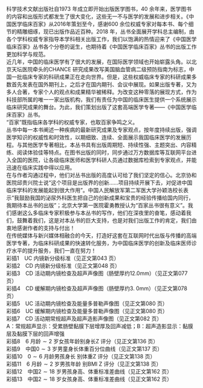 科学技术文献出版社自1973 年成立即开始出版医学图书，40 余年来，医学图书的内容和出版形式都发生了很大变化，这些无一不与医学的发展和进步相关。《中国医学临床百家》从2016年策划至今，感谢600 余位权威专家对每本书、每个细节的精雕细琢，现已出版作品近百种。2018 年，丛书全面展开学科总主编制，由各个学科权威专家指导本学科相关出版工作，我们以饱满的热情迎来了《中国医学临床百家》丛书各个分卷的诞生，也期待着《中国医学临床百家》丛书的出版工作更加科学与规范。  
近几年，中国的临床医学有了很大的发展，在国际医学领域也开始崭露头角。以北京天坛医院牵头的CHANCE 研究成果改写美国脑血管病二级预防指南为标志，中国一批临床专家的科研成果正在走向世界。但是，这些权威临床专家的科研成果多数首先发表在国外期刊上，之后才在国内期刊、会议中展现。如果出版专著，又为多人合著，专家个人的观点和成果精华被稀释。为改变这种零落的展现方式，作为科技部所属的唯一一家出版机构，我们有责任为中国的临床医生提供一个系统展示临床研究成果的舞台。为此，我们策划出版了这套高端医学专著——《中国医学临床百家》丛书。  
“百家”既指临床各学科的权威专家，也取百家争鸣之义。  
丛书中每一本书阐述一种疾病的最新研究成果及专家观点，按年度持续出版，强调医学知识的权威性和时效性，以期细致、连续、全面展示我国临床医学的发展历程。与其他医学专著相比，本丛书具有出版周期短、持续性强、主题突出、内容精练、阅读体验佳等特点。在图书出版的同时，同步通过万方数据库等互联网平台进入全国的医院，让各级临床医师和医学科研人员通过数据库检索到专家观点，并能迅速在临床实践中得以应用。  
在与作者沟通过程中，他们对丛书出版的高度认可给了我们坚定的信心。北京协和医院邱贵兴院士说“这个项目是出版界的创新……项目持续开展下去，对促进中国临床学科的发展能起到很大作用”。中国人民解放军第二军医大学孙颖浩校长表示“我鼓励我国的泌尿外科医生把自己的创新成果和宝贵的经验传播给国内同行，我期待本丛书的出版”；北京大学第一医院霍勇教授认为“百家丛书很有意义”。我们感谢这么多临床专家积极参与本丛书的写作，他们在深夜里的奋笔，感动着我们，鼓舞着我们，这是对本丛书的巨大支持，也是对我们出版工作的肯定，我们由衷地感谢作者的支持与付出！  
在传统媒体与新兴媒体相融合的今天，打造好这套在互联网时代出版与传播的高端医学专著，为临床科研成果的快速转化服务，为中国临床医学的创新及临床医师诊疗水平的提升服务，我们一直在努力！  
彩插1　UC 内镜新分级标准（见正文第043 页）  
彩插2　CD 内镜新分级标准（见正文第048 页）  
彩插3　CD 活动期内镜检查及超声声像图（肠壁厚约$12.0\mathsf{m m}$）（见正文第077 页）  
彩插4　CD 缓解期内镜检查及超声声像图（肠壁厚约$3.\ 0\mathsf{m}\mathsf{m}$）（见正文第078 页）  
彩插5　UC 活动期内镜检查及能量多普勒声像图（见正文第080 页）  
彩插6　UC 缓解期内镜检查及能量多普勒声像图（见正文第080 页）  
彩插7　CD 活动期常规超声及超声造影声像图（见正文第082 页）  
A：常规超声显示：受累肠壁黏膜下层增厚及回声减低；B：超声造影显示：黏膜层及黏膜下层的回声增强  
彩插8　6 月龄$\sim2$ 岁女孩年龄别身长Z 评分（见正文第136 页）  
彩插9　中国$0\sim3$ 岁男童身长体重百分位曲线（见正文第137 页）  
彩插10　$0\sim6$ 月龄男孩身长 别体重Z 评分（见正文第138 页）  
彩插11　6 月龄$\sim2$ 岁男孩年龄 别BMI Z 评分（见正文第138 页）  
彩插12　中国$2\sim18$ 岁男孩身高、体重标准差曲线（见正文第162 页）  
彩插13　中国$2\sim18$ 岁女孩身高、体重标准差曲线（见正文第162 页）  